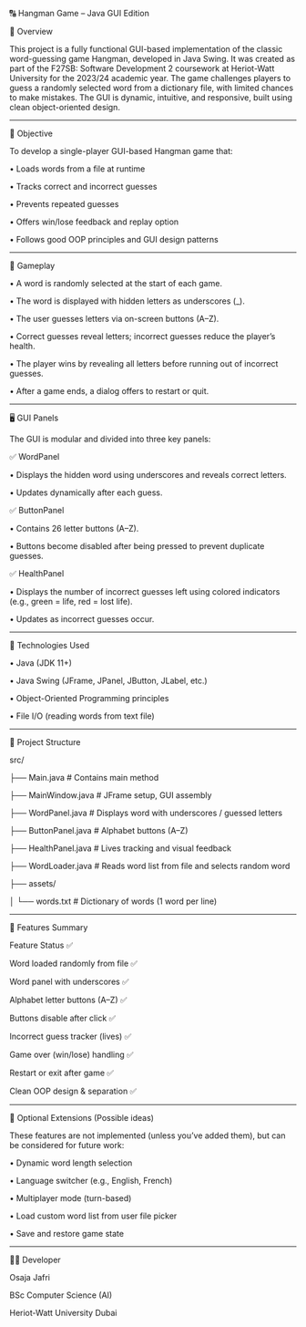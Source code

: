 🔠 Hangman Game – Java GUI Edition 

📌 Overview

This project is a fully functional GUI-based implementation of the classic word-guessing game Hangman, developed in Java Swing. It was created as part of the F27SB: Software Development 2 coursework at Heriot-Watt University for the 2023/24 academic year.
The game challenges players to guess a randomly selected word from a dictionary file, with limited chances to make mistakes. The GUI is dynamic, intuitive, and responsive, built using clean object-oriented design.
________________________________________
🎯 Objective

To develop a single-player GUI-based Hangman game that:

•	Loads words from a file at runtime

•	Tracks correct and incorrect guesses

•	Prevents repeated guesses

•	Offers win/lose feedback and replay option

•	Follows good OOP principles and GUI design patterns

________________________________________
🧩 Gameplay

•	A word is randomly selected at the start of each game.

•	The word is displayed with hidden letters as underscores (_).

•	The user guesses letters via on-screen buttons (A–Z).

•	Correct guesses reveal letters; incorrect guesses reduce the player’s health.

•	The player wins by revealing all letters before running out of incorrect guesses.

•	After a game ends, a dialog offers to restart or quit.

________________________________________
🖥️ GUI Panels

The GUI is modular and divided into three key panels:

✅ WordPanel

•	Displays the hidden word using underscores and reveals correct letters.

•	Updates dynamically after each guess.

✅ ButtonPanel

•	Contains 26 letter buttons (A–Z).

•	Buttons become disabled after being pressed to prevent duplicate guesses.

✅ HealthPanel

•	Displays the number of incorrect guesses left using colored indicators (e.g., green = life, red = lost life).

•	Updates as incorrect guesses occur.

________________________________________
🔧 Technologies Used

•	Java (JDK 11+)

•	Java Swing (JFrame, JPanel, JButton, JLabel, etc.)

•	Object-Oriented Programming principles

•	File I/O (reading words from text file)

________________________________________
📂 Project Structure


src/

├── Main.java           # Contains main method

├── MainWindow.java     # JFrame setup, GUI assembly

├── WordPanel.java      # Displays word with underscores / guessed letters

├── ButtonPanel.java    # Alphabet buttons (A–Z)

├── HealthPanel.java    # Lives tracking and visual feedback

├── WordLoader.java     # Reads word list from file and selects random word

├── assets/

│   └── words.txt       # Dictionary of words (1 word per line)


________________________________________
🧪 Features Summary

Feature	Status ✅

Word loaded randomly from file	✅

Word panel with underscores	✅

Alphabet letter buttons (A–Z)	✅

Buttons disable after click	✅

Incorrect guess tracker (lives)	✅

Game over (win/lose) handling	✅

Restart or exit after game	✅

Clean OOP design & separation	✅
________________________________________
🌟 Optional Extensions (Possible ideas)

These features are not implemented (unless you’ve added them), but can be considered for future work:

•	Dynamic word length selection

•	Language switcher (e.g., English, French)

•	Multiplayer mode (turn-based)

•	Load custom word list from user file picker

•	Save and restore game state

________________________________________
👨‍💻 Developer

Osaja Jafri

BSc Computer Science (AI)

Heriot-Watt University Dubai




